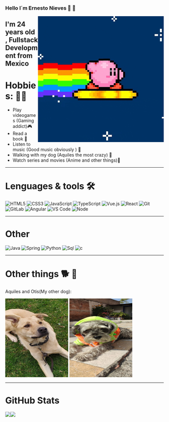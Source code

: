 

### Hello I´m Ernesto Nieves 👋 🐧

<img align="right" src="assets/kirbo.gif" >

I'm 24 years old , Fullstack Development from Mexico 
--------------
# Hobbies: 🤾‍♂️
- Play videogames (Gaming addict)🎮
- Read a book  📖
- Listen to music (Good music obviously ) 🎵
- Walking with my dog  (Aquiles the most crazy) 🐶
- Watch series and movies (Anime and other things)🎥
--------------
# Lenguages & tools 🛠

![HTML5](https://img.shields.io/badge/-HTML5-%23E44D27?style=flat-square&logo=html5&logoColor=ffffff)
![CSS3](https://img.shields.io/badge/-CSS3-%231572B6?style=flat-square&logo=css3)
![JavaScript](https://img.shields.io/badge/-JavaScript-%23F7DF1C?style=flat-square&logo=javascript&logoColor=000000&labelColor=%23F7DF1C&color=%23FFCE5A)
![TypeScript](https://img.shields.io/badge/-TypeScript-007ACC?style=flat-square&logo=typescript&logoColor=white)
![Vue.js](https://img.shields.io/badge/-Vue.js-%232c3e50?style=flat-square&logo=vuedotjs)
![React](https://img.shields.io/badge/-React-%23282C34?style=flat-square&logo=react)
![Git](https://img.shields.io/badge/-Git-%23F05032?style=flat-square&logo=git&logoColor=%23ffffff)
![GitLab](https://img.shields.io/badge/-GitLab-FCA121?style=flat-square&logo=gitlab)
![Angular](https://img.shields.io/badge/-Angular-%23F05032?style=flat-square&logo=angular&logoColor=%23ffffff)
![VS Code](https://img.shields.io/badge/-VSCode-%23007ACC?style=flat-square&logo=visual-studio-code)
![Node](https://img.shields.io/badge/-NodeJS-%23282C34?style=flat-square&logo=node.js)

---------------------
# Other 
![Java](https://img.shields.io/badge/-Java-%23F05032?style=flat-square&logo=java)
![Spring](https://img.shields.io/badge/-Spring-%23282C34?style=flat-square&logo=spring)
![Python](https://img.shields.io/badge/-Python-%23282C34?style=flat-square&logo=python)
![Sql](https://img.shields.io/badge/-SQL-%23282C34?style=flat-square&logo=Mysql)
![c](https://img.shields.io/badge/-C-%23282C34?style=flat-square&logo=c)

-----------------------------
# Other things 🐕 🌭



Aquiles and Otis(My other dog):
  
<img width="200px" height="250px" src="assets/aquil.jpeg"  /> <!-- wi*quL3fcV --><img   width="200px" height="250px" src="assets/otis.jpeg" />

------------
# GitHub Stats
<img height="137px" src="https://github-readme-stats.vercel.app/api?username=ernt&hide_title=true&hide_border=true&show_icons=true&include_all_commits=true&count_private=true&line_height=21&text_color=000&icon_color=000&bg_color=0,B39E9E,B1AEAD,AEBDBC,ABCDCB&theme=graywhite" /><!-- wi*quL3fcV --><img height="137px" src="https://github-readme-stats.vercel.app/api/top-langs/?username=adamalston&hide=html&hide_title=true&hide_border=true&layout=compact&langs_count=6&exclude_repo=comp426,Redventures-Movie-Quotes&text_color=000&icon_color=fff&bg_color=0,B39E9E,B1AEAD,AEBDBC,ABCDCB&theme=dracula" />
